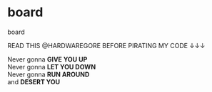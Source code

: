 # board
board

READ THIS @HARDWAREGORE BEFORE PIRATING MY CODE ↓↓↓

Never gonna __GIVE YOU UP__<br>
Never gonna __LET YOU DOWN__<br>
Never gonna __RUN AROUND__<br>
and __DESERT YOU__
<!--
Given the fact that this code is licensed under GPLv3, if another individual uses this code, they must:<br>
__a.__ credit me<br>
__b__. use GPLv3<br>
__c__. I reserve the right to cancel this license at any time for any reason
-->
<!--
For any people who like to complain, what i'm doing is legal:
https://stackoverflow.com/questions/3902754/mit-vs-gpl-license
-->

